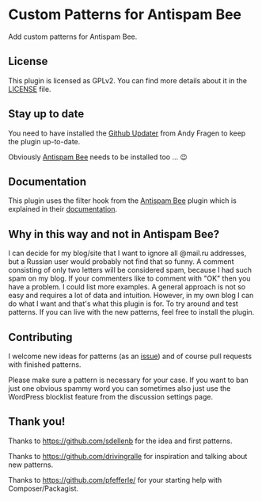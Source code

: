 # Custom Patterns for Antispam Bee
Add custom patterns for Antispam Bee.

## License

This plugin is licensed as GPLv2. You can find more details about it in the [LICENSE](https://github.com/Zodiac1978/custom-patterns-asb/blob/master/LICENSE) file.

## Stay up to date

You need to have installed the [Github Updater](https://github.com/afragen/github-updater) from Andy Fragen to keep the plugin up-to-date.

Obviously [Antispam Bee](https://wordpress.org/plugins/antispam-bee/) needs to be installed too ... 😉

## Documentation

This plugin uses the filter hook from the [Antispam Bee](https://github.com/pluginkollektiv/antispam-bee/) plugin which is explained in their [documentation](https://antispambee.pluginkollektiv.org/documentation/#antispam_bee_patterns).

## Why in this way and not in Antispam Bee?

I can decide for my blog/site that I want to ignore all @mail.ru addresses, but a Russian user would probably not find that so funny. A comment consisting of only two letters will be considered spam, because I had such spam on my blog. If your commenters like to comment with "OK" then you have a problem. I could list more examples. A general approach is not so easy and requires a lot of data and intuition. However, in my own blog I can do what I want and that's what this plugin is for. To try around and test patterns. If you can live with the new patterns, feel free to install the plugin.

## Contributing

I welcome new ideas for patterns (as an [issue](https://github.com/Zodiac1978/custom-patterns-asb/issues/new)) and of course pull requests with finished patterns.

Please make sure a pattern is necessary for your case. If you want to ban just one obvious spammy word you can sometimes also just use the WordPress blocklist feature from the discussion settings page.

## Thank you!

Thanks to https://github.com/sdellenb for the idea and first patterns.

Thanks to https://github.com/drivingralle for inspiration and talking about new patterns.

Thanks to https://github.com/pfefferle/ for your starting help with Composer/Packagist.

